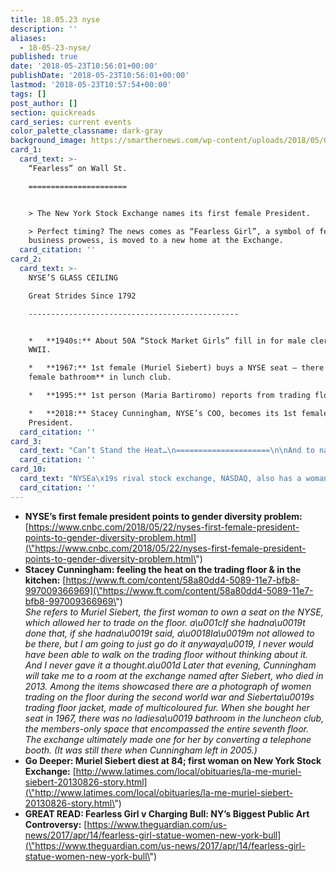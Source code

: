 ```yaml
---
title: 18.05.23 nyse
description: ''
aliases:
  - 18-05-23-nyse/
published: true
date: '2018-05-23T10:56:01+00:00'
publishDate: '2018-05-23T10:56:01+00:00'
lastmod: '2018-05-23T10:57:54+00:00'
tags: []
post_author: []
section: quickreads
card_series: current events
color_palette_classname: dark-gray
background_image: https://smarthernews.com/wp-content/uploads/2018/05/041917chargingbull.jpg
card_1:
  card_text: >-
    “Fearless” on Wall St.

    ======================


    > The New York Stock Exchange names its first female President.  

    > Perfect timing? The news comes as “Fearless Girl”, a symbol of female
    business prowess, is moved to a new home at the Exchange.
  card_citation: ''
card_2:
  card_text: >-
    NYSE’S GLASS CEILING  

    Great Strides Since 1792

    -----------------------------------------------


    *   **1940s:** About 50A “Stock Market Girls” fill in for male clerks in
    WWII.

    *   **1967:** 1st female (Muriel Siebert) buys a NYSE seat – there was **no
    female bathroom** in lunch club.

    *   **1995:** 1st person (Maria Bartiromo) reports from trading floor.

    *   **2018:** Stacey Cunningham, NYSE’s COO, becomes its 1st female
    President.
  card_citation: ''
card_3:
  card_text: "Can’t Stand the Heat…\n=====================\n\nAnd to naysayers who might say a woman’s place is in the kitchen – she’s got that covered, too.\n\nCunningham started her NYSE career as an intern in 1994, but she took a break from the stock exchange to go to culinary school, & has been known to whip up grilled peach and burrata snacks in the NYSEa\x19s on-site kitchen."
  card_citation: ''
card_10:
  card_text: "NYSEa\x19s rival stock exchange, NASDAQ, also has a woman CEO, Adena Friedman. However, the latest Fortune 500 rankings out on Monday show that there were 24 women CEOs at the nation's largest corporations, a drop from 32 in the 2016 listings. Read more here.\n\n[view sources](https://smarthernews.com/18-05-23-nyse/)"
  card_citation: ''
---
```

*   **NYSE’s first female president points to gender diversity problem:** [https://www.cnbc.com/2018/05/22/nyses-first-female-president-points-to-gender-diversity-problem.html](\"https://www.cnbc.com/2018/05/22/nyses-first-female-president-points-to-gender-diversity-problem.html\")
*   **Stacey Cunningham: feeling the heat on the trading floor & in the kitchen:** [https://www.ft.com/content/58a80dd4-5089-11e7-bfb8-997009366969](\"https://www.ft.com/content/58a80dd4-5089-11e7-bfb8-997009366969\")  
    _She refers to Muriel Siebert, the first woman to own a seat on the NYSE, which allowed her to trade on the floor. a\\u001cIf she hadna\\u0019t done that, if she hadna\\u0019t said, a\\u0018Ia\\u0019m not allowed to be there, but I am going to just go do it anywaya\\u0019, I never would have been able to walk on the trading floor without thinking about it. And I never gave it a thought.a\\u001d Later that evening, Cunningham will take me to a room at the exchange named after Siebert, who died in 2013. Among the items showcased there are a photograph of women trading on the floor during the second world war and Sieberta\\u0019s trading floor jacket, made of multicoloured fur. When she bought her seat in 1967, there was no ladiesa\\u0019 bathroom in the luncheon club, the members-only space that encompassed the entire seventh floor. The exchange ultimately made one for her by converting a telephone booth. (It was still there when Cunningham left in 2005.)_
*   **Go Deeper: Muriel Siebert diest at 84; first woman on New York Stock Exchange:** [http://www.latimes.com/local/obituaries/la-me-muriel-siebert-20130826-story.html](\"http://www.latimes.com/local/obituaries/la-me-muriel-siebert-20130826-story.html\")
*   **GREAT READ: Fearless Girl v Charging Bull: NY’s Biggest Public Art Controversy:** [https://www.theguardian.com/us-news/2017/apr/14/fearless-girl-statue-women-new-york-bull](\"https://www.theguardian.com/us-news/2017/apr/14/fearless-girl-statue-women-new-york-bull\")